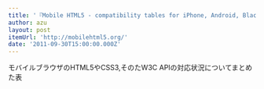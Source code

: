 ```yaml
---
title: '『Mobile HTML5 - compatibility tables for iPhone, Android, BlackBerry, Symbian, iPad and other mobile devices』'
author: azu
layout: post
itemUrl: 'http://mobilehtml5.org/'
date: '2011-09-30T15:00:00.000Z'
---
```

モバイルブラウザのHTML5やCSS3,そのたW3C APIの対応状況についてまとめた表
